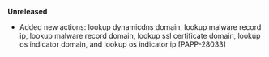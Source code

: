 **Unreleased**
* Added new actions: lookup dynamicdns domain, lookup malware record ip, lookup malware record domain, lookup ssl certificate domain, lookup os indicator domain, and lookup os indicator ip [PAPP-28033]